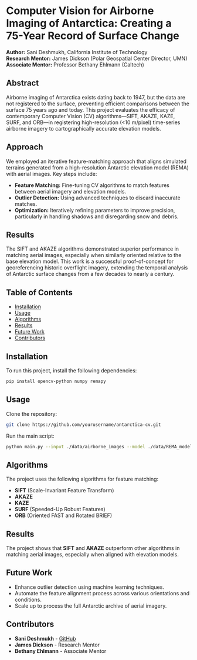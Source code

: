 # Computer Vision for Airborne Imaging of Antarctica: Creating a 75-Year Record of Surface Change

**Author:** Sani Deshmukh, California Institute of Technology  
**Research Mentor:** James Dickson (Polar Geospatial Center Director, UMN)  
**Associate Mentor:** Professor Bethany Ehlmann (Caltech)

## Abstract
Airborne imaging of Antarctica exists dating back to 1947, but the data are not registered to the surface, preventing efficient comparisons between the surface 75 years ago and today. This project evaluates the efficacy of contemporary Computer Vision (CV) algorithms—SIFT, AKAZE, KAZE, SURF, and ORB—in registering high-resolution (<10 m/pixel) time-series airborne imagery to cartographically accurate elevation models.

## Approach
We employed an iterative feature-matching approach that aligns simulated terrains generated from a high-resolution Antarctic elevation model (REMA) with aerial images. Key steps include:

- **Feature Matching:** Fine-tuning CV algorithms to match features between aerial imagery and elevation models.
- **Outlier Detection:** Using advanced techniques to discard inaccurate matches.
- **Optimization:** Iteratively refining parameters to improve precision, particularly in handling shadows and disregarding snow and debris.

## Results
The SIFT and AKAZE algorithms demonstrated superior performance in matching aerial images, especially when similarly oriented relative to the base elevation model. This work is a successful proof-of-concept for georeferencing historic overflight imagery, extending the temporal analysis of Antarctic surface changes from a few decades to nearly a century.

## Table of Contents
- [Installation](#installation)
- [Usage](#usage)
- [Algorithms](#algorithms)
- [Results](#results)
- [Future Work](#future-work)
- [Contributors](#contributors)

## Installation
To run this project, install the following dependencies:

```bash
pip install opencv-python numpy remapy
```

## Usage
Clone the repository:

```bash
git clone https://github.com/yourusername/antarctica-cv.git
```

Run the main script:

```bash
python main.py --input ./data/airborne_images --model ./data/REMA_model
```

## Algorithms
The project uses the following algorithms for feature matching:

- **SIFT** (Scale-Invariant Feature Transform)
- **AKAZE**
- **KAZE**
- **SURF** (Speeded-Up Robust Features)
- **ORB** (Oriented FAST and Rotated BRIEF)

## Results
The project shows that **SIFT** and **AKAZE** outperform other algorithms in matching aerial images, especially when aligned with elevation models.

## Future Work
- Enhance outlier detection using machine learning techniques.
- Automate the feature alignment process across various orientations and conditions.
- Scale up to process the full Antarctic archive of aerial imagery.

## Contributors
- **Sani Deshmukh** - [GitHub](https://github.com/yourusername)
- **James Dickson** - Research Mentor
- **Bethany Ehlmann** - Associate Mentor
